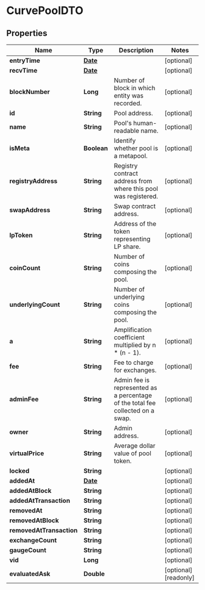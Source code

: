 

# CurvePoolDTO

## Properties

Name | Type | Description | Notes
------------ | ------------- | ------------- | -------------
**entryTime** | [**Date**](Date.md) |  |  [optional]
**recvTime** | [**Date**](Date.md) |  |  [optional]
**blockNumber** | **Long** | Number of block in which entity was recorded. |  [optional]
**id** | **String** | Pool address. |  [optional]
**name** | **String** | Pool&#39;s human-readable name. |  [optional]
**isMeta** | **Boolean** | Identify whether pool is a metapool. |  [optional]
**registryAddress** | **String** | Registry contract address from where this pool was registered. |  [optional]
**swapAddress** | **String** | Swap contract address. |  [optional]
**lpToken** | **String** | Address of the token representing LP share. |  [optional]
**coinCount** | **String** | Number of coins composing the pool. |  [optional]
**underlyingCount** | **String** | Number of underlying coins composing the pool. |  [optional]
**a** | **String** | Amplification coefficient multiplied by n * (n - 1). |  [optional]
**fee** | **String** | Fee to charge for exchanges. |  [optional]
**adminFee** | **String** | Admin fee is represented as a percentage of the total fee collected on a swap. |  [optional]
**owner** | **String** | Admin address. |  [optional]
**virtualPrice** | **String** | Average dollar value of pool token. |  [optional]
**locked** | **String** |  |  [optional]
**addedAt** | [**Date**](Date.md) |  |  [optional]
**addedAtBlock** | **String** |  |  [optional]
**addedAtTransaction** | **String** |  |  [optional]
**removedAt** | **String** |  |  [optional]
**removedAtBlock** | **String** |  |  [optional]
**removedAtTransaction** | **String** |  |  [optional]
**exchangeCount** | **String** |  |  [optional]
**gaugeCount** | **String** |  |  [optional]
**vid** | **Long** |  |  [optional]
**evaluatedAsk** | **Double** |  |  [optional] [readonly]




